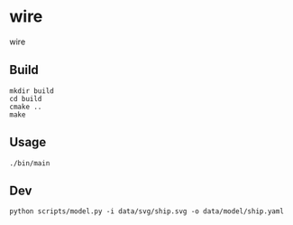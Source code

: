 # wire

wire

## Build

```
mkdir build
cd build
cmake ..
make
```

## Usage

```
./bin/main
```

## Dev

```
python scripts/model.py -i data/svg/ship.svg -o data/model/ship.yaml
```
